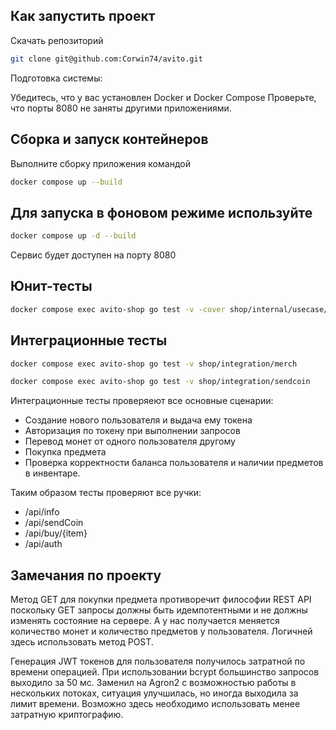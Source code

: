 ## Как запустить проект

Скачать репозиторий

```sh
git clone git@github.com:Corwin74/avito.git
```

Подготовка системы:

Убедитесь, что у вас установлен Docker и Docker Compose
Проверьте, что порты 8080 не заняты другими приложениями.

## Сборка и запуск контейнеров
Выполните сборку приложения командой 

```sh
docker compose up --build
```

## Для запуска в фоновом режиме используйте
```bash
docker compose up -d --build
```

Сервис будет доступен на порту 8080


## Юнит-тесты
```sh
docker compose exec avito-shop go test -v -cover shop/internal/usecase/user
```

## Интеграционные тесты

```bash
docker compose exec avito-shop go test -v shop/integration/merch
```
```bash
docker compose exec avito-shop go test -v shop/integration/sendcoin
```

Интеграционные тесты проверяеют все основные сценарии:

- Создание нового пользователя и выдача ему токена
- Авторизация по токену при выполнении запросов
- Перевод монет от одного пользователя другому
- Покупка предмета
- Проверка корректности баланса пользователя и наличии предметов в инвентаре.

Таким образом тесты проверяют все ручки:
- /api/info
- /api/sendCoin
- /api/buy/{item}
- /api/auth

## Замечания по проекту

Метод GET для покупки предмета противоречит философии REST API поскольку GET запросы должны быть идемпотентными и не должны изменять состояние на сервере. А у нас получается меняется количество монет и количество предметов у пользователя. Логичней здесь использовать метод POST.

Генeрация JWT токенов для пользователя получилось затратной по времени операцией. При использовании bcrypt большинство запросов выходило за 50 мс. Заменил на Agron2 с возможностью работы в нескольких потоках, ситуация улучшилась, но иногда выходила за лимит времени. Возможно здесь необходимо использовать менее затратную криптографию.
